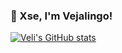 ### 👋 Xse, I'm Vejalingo!

[![Veli's GitHub stats](https://github-readme-stats.vercel.app/api?username=vejalingo)](https://github.com/vejalingo/github-readme-stats)

